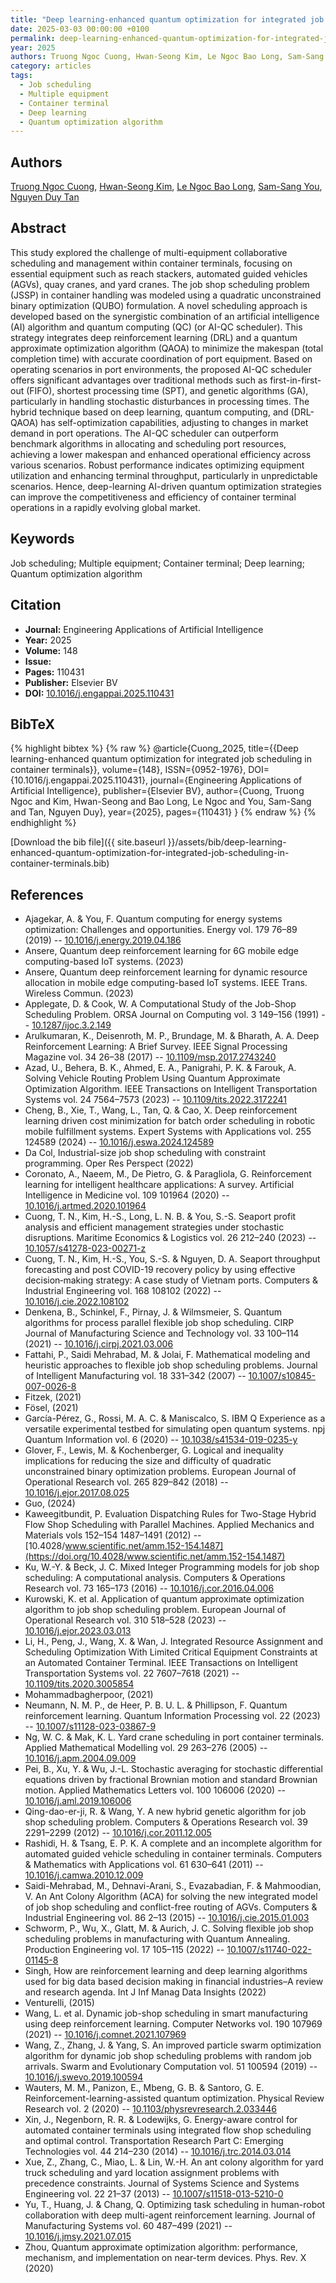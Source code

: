 ```yaml
---
title: "Deep learning-enhanced quantum optimization for integrated job scheduling in container terminals"
date: 2025-03-03 00:00:00 +0100
permalink: deep-learning-enhanced-quantum-optimization-for-integrated-job-scheduling-in-container-terminals
year: 2025
authors: Truong Ngoc Cuong, Hwan-Seong Kim, Le Ngoc Bao Long, Sam-Sang You, Nguyen Duy Tan
category: articles
tags:
  - Job scheduling
  - Multiple equipment
  - Container terminal
  - Deep learning
  - Quantum optimization algorithm
---
```

 
## Authors
[Truong Ngoc Cuong](authors/truong-ngoc-cuong), [Hwan-Seong Kim](authors/hwan-seong-kim), [Le Ngoc Bao Long](authors/le-ngoc-bao-long), [Sam-Sang You](authors/sam-sang-you), [Nguyen Duy Tan](authors/nguyen-duy-tan)
 
## Abstract
This study explored the challenge of multi-equipment collaborative scheduling and management within container terminals, focusing on essential equipment such as reach stackers, automated guided vehicles (AGVs), quay cranes, and yard cranes. The job shop scheduling problem (JSSP) in container handling was modeled using a quadratic unconstrained binary optimization (QUBO) formulation. A novel scheduling approach is developed based on the synergistic combination of an artificial intelligence (AI) algorithm and quantum computing (QC) (or AI-QC scheduler). This strategy integrates deep reinforcement learning (DRL) and a quantum approximate optimization algorithm (QAOA) to minimize the makespan (total completion time) with accurate coordination of port equipment. Based on operating scenarios in port environments, the proposed AI-QC scheduler offers significant advantages over traditional methods such as first-in-first-out (FIFO), shortest processing time (SPT), and genetic algorithms (GA), particularly in handling stochastic disturbances in processing times. The hybrid technique based on deep learning, quantum computing, and (DRL-QAOA) has self-optimization capabilities, adjusting to changes in market demand in port operations. The AI-QC scheduler can outperform benchmark algorithms in allocating and scheduling port resources, achieving a lower makespan and enhanced operational efficiency across various scenarios. Robust performance indicates optimizing equipment utilization and enhancing terminal throughput, particularly in unpredictable scenarios. Hence, deep-learning AI-driven quantum optimization strategies can improve the competitiveness and efficiency of container terminal operations in a rapidly evolving global market.
 
## Keywords
Job scheduling; Multiple equipment; Container terminal; Deep learning; Quantum optimization algorithm
 
## Citation
- **Journal:** Engineering Applications of Artificial Intelligence
- **Year:** 2025
- **Volume:** 148
- **Issue:** 
- **Pages:** 110431
- **Publisher:** Elsevier BV
- **DOI:** [10.1016/j.engappai.2025.110431](https://doi.org/10.1016/j.engappai.2025.110431)
 
## BibTeX
{% highlight bibtex %}
{% raw %}
@article{Cuong_2025,
  title={{Deep learning-enhanced quantum optimization for integrated job scheduling in container terminals}},
  volume={148},
  ISSN={0952-1976},
  DOI={10.1016/j.engappai.2025.110431},
  journal={Engineering Applications of Artificial Intelligence},
  publisher={Elsevier BV},
  author={Cuong, Truong Ngoc and Kim, Hwan-Seong and Bao Long, Le Ngoc and You, Sam-Sang and Tan, Nguyen Duy},
  year={2025},
  pages={110431}
}
{% endraw %}
{% endhighlight %}
 
[Download the bib file]({{ site.baseurl }}/assets/bib/deep-learning-enhanced-quantum-optimization-for-integrated-job-scheduling-in-container-terminals.bib)
 
## References
- Ajagekar, A. & You, F. Quantum computing for energy systems optimization: Challenges and opportunities. Energy vol. 179 76–89 (2019) -- [10.1016/j.energy.2019.04.186](https://doi.org/10.1016/j.energy.2019.04.186)
- Ansere, Quantum deep reinforcement learning for 6G mobile edge computing-based IoT systems. (2023)
- Ansere, Quantum deep reinforcement learning for dynamic resource allocation in mobile edge computing-based IoT systems. IEEE Trans. Wireless Commun. (2023)
- Applegate, D. & Cook, W. A Computational Study of the Job-Shop Scheduling Problem. ORSA Journal on Computing vol. 3 149–156 (1991) -- [10.1287/ijoc.3.2.149](https://doi.org/10.1287/ijoc.3.2.149)
- Arulkumaran, K., Deisenroth, M. P., Brundage, M. & Bharath, A. A. Deep Reinforcement Learning: A Brief Survey. IEEE Signal Processing Magazine vol. 34 26–38 (2017) -- [10.1109/msp.2017.2743240](https://doi.org/10.1109/msp.2017.2743240)
- Azad, U., Behera, B. K., Ahmed, E. A., Panigrahi, P. K. & Farouk, A. Solving Vehicle Routing Problem Using Quantum Approximate Optimization Algorithm. IEEE Transactions on Intelligent Transportation Systems vol. 24 7564–7573 (2023) -- [10.1109/tits.2022.3172241](https://doi.org/10.1109/tits.2022.3172241)
- Cheng, B., Xie, T., Wang, L., Tan, Q. & Cao, X. Deep reinforcement learning driven cost minimization for batch order scheduling in robotic mobile fulfillment systems. Expert Systems with Applications vol. 255 124589 (2024) -- [10.1016/j.eswa.2024.124589](https://doi.org/10.1016/j.eswa.2024.124589)
- Da Col, Industrial-size job shop scheduling with constraint programming. Oper Res Perspect (2022)
- Coronato, A., Naeem, M., De Pietro, G. & Paragliola, G. Reinforcement learning for intelligent healthcare applications: A survey. Artificial Intelligence in Medicine vol. 109 101964 (2020) -- [10.1016/j.artmed.2020.101964](https://doi.org/10.1016/j.artmed.2020.101964)
- Cuong, T. N., Kim, H.-S., Long, L. N. B. & You, S.-S. Seaport profit analysis and efficient management strategies under stochastic disruptions. Maritime Economics &amp; Logistics vol. 26 212–240 (2023) -- [10.1057/s41278-023-00271-z](https://doi.org/10.1057/s41278-023-00271-z)
- Cuong, T. N., Kim, H.-S., You, S.-S. & Nguyen, D. A. Seaport throughput forecasting and post COVID-19 recovery policy by using effective decision‐making strategy: A case study of Vietnam ports. Computers &amp; Industrial Engineering vol. 168 108102 (2022) -- [10.1016/j.cie.2022.108102](https://doi.org/10.1016/j.cie.2022.108102)
- Denkena, B., Schinkel, F., Pirnay, J. & Wilmsmeier, S. Quantum algorithms for process parallel flexible job shop scheduling. CIRP Journal of Manufacturing Science and Technology vol. 33 100–114 (2021) -- [10.1016/j.cirpj.2021.03.006](https://doi.org/10.1016/j.cirpj.2021.03.006)
- Fattahi, P., Saidi Mehrabad, M. & Jolai, F. Mathematical modeling and heuristic approaches to flexible job shop scheduling problems. Journal of Intelligent Manufacturing vol. 18 331–342 (2007) -- [10.1007/s10845-007-0026-8](https://doi.org/10.1007/s10845-007-0026-8)
- Fitzek, (2021)
- Fösel, (2021)
- García-Pérez, G., Rossi, M. A. C. & Maniscalco, S. IBM Q Experience as a versatile experimental testbed for simulating open quantum systems. npj Quantum Information vol. 6 (2020) -- [10.1038/s41534-019-0235-y](https://doi.org/10.1038/s41534-019-0235-y)
- Glover, F., Lewis, M. & Kochenberger, G. Logical and inequality implications for reducing the size and difficulty of quadratic unconstrained binary optimization problems. European Journal of Operational Research vol. 265 829–842 (2018) -- [10.1016/j.ejor.2017.08.025](https://doi.org/10.1016/j.ejor.2017.08.025)
- Guo, (2024)
- Kaweegitbundit, P. Evaluation Dispatching Rules for Two-Stage Hybrid Flow Shop Scheduling with Parallel Machines. Applied Mechanics and Materials vols 152–154 1487–1491 (2012) -- [10.4028/www.scientific.net/amm.152-154.1487](https://doi.org/10.4028/www.scientific.net/amm.152-154.1487)
- Ku, W.-Y. & Beck, J. C. Mixed Integer Programming models for job shop scheduling: A computational analysis. Computers &amp; Operations Research vol. 73 165–173 (2016) -- [10.1016/j.cor.2016.04.006](https://doi.org/10.1016/j.cor.2016.04.006)
- Kurowski, K. et al. Application of quantum approximate optimization algorithm to job shop scheduling problem. European Journal of Operational Research vol. 310 518–528 (2023) -- [10.1016/j.ejor.2023.03.013](https://doi.org/10.1016/j.ejor.2023.03.013)
- Li, H., Peng, J., Wang, X. & Wan, J. Integrated Resource Assignment and Scheduling Optimization With Limited Critical Equipment Constraints at an Automated Container Terminal. IEEE Transactions on Intelligent Transportation Systems vol. 22 7607–7618 (2021) -- [10.1109/tits.2020.3005854](https://doi.org/10.1109/tits.2020.3005854)
- Mohammadbagherpoor, (2021)
- Neumann, N. M. P., de Heer, P. B. U. L. & Phillipson, F. Quantum reinforcement learning. Quantum Information Processing vol. 22 (2023) -- [10.1007/s11128-023-03867-9](https://doi.org/10.1007/s11128-023-03867-9)
- Ng, W. C. & Mak, K. L. Yard crane scheduling in port container terminals. Applied Mathematical Modelling vol. 29 263–276 (2005) -- [10.1016/j.apm.2004.09.009](https://doi.org/10.1016/j.apm.2004.09.009)
- Pei, B., Xu, Y. & Wu, J.-L. Stochastic averaging for stochastic differential equations driven by fractional Brownian motion and standard Brownian motion. Applied Mathematics Letters vol. 100 106006 (2020) -- [10.1016/j.aml.2019.106006](https://doi.org/10.1016/j.aml.2019.106006)
- Qing-dao-er-ji, R. & Wang, Y. A new hybrid genetic algorithm for job shop scheduling problem. Computers &amp; Operations Research vol. 39 2291–2299 (2012) -- [10.1016/j.cor.2011.12.005](https://doi.org/10.1016/j.cor.2011.12.005)
- Rashidi, H. & Tsang, E. P. K. A complete and an incomplete algorithm for automated guided vehicle scheduling in container terminals. Computers &amp; Mathematics with Applications vol. 61 630–641 (2011) -- [10.1016/j.camwa.2010.12.009](https://doi.org/10.1016/j.camwa.2010.12.009)
- Saidi-Mehrabad, M., Dehnavi-Arani, S., Evazabadian, F. & Mahmoodian, V. An Ant Colony Algorithm (ACA) for solving the new integrated model of job shop scheduling and conflict-free routing of AGVs. Computers &amp; Industrial Engineering vol. 86 2–13 (2015) -- [10.1016/j.cie.2015.01.003](https://doi.org/10.1016/j.cie.2015.01.003)
- Schworm, P., Wu, X., Glatt, M. & Aurich, J. C. Solving flexible job shop scheduling problems in manufacturing with Quantum Annealing. Production Engineering vol. 17 105–115 (2022) -- [10.1007/s11740-022-01145-8](https://doi.org/10.1007/s11740-022-01145-8)
- Singh, How are reinforcement learning and deep learning algorithms used for big data based decision making in financial industries–A review and research agenda. Int J Inf Manag Data Insights (2022)
- Venturelli, (2015)
- Wang, L. et al. Dynamic job-shop scheduling in smart manufacturing using deep reinforcement learning. Computer Networks vol. 190 107969 (2021) -- [10.1016/j.comnet.2021.107969](https://doi.org/10.1016/j.comnet.2021.107969)
- Wang, Z., Zhang, J. & Yang, S. An improved particle swarm optimization algorithm for dynamic job shop scheduling problems with random job arrivals. Swarm and Evolutionary Computation vol. 51 100594 (2019) -- [10.1016/j.swevo.2019.100594](https://doi.org/10.1016/j.swevo.2019.100594)
- Wauters, M. M., Panizon, E., Mbeng, G. B. & Santoro, G. E. Reinforcement-learning-assisted quantum optimization. Physical Review Research vol. 2 (2020) -- [10.1103/physrevresearch.2.033446](https://doi.org/10.1103/physrevresearch.2.033446)
- Xin, J., Negenborn, R. R. & Lodewijks, G. Energy-aware control for automated container terminals using integrated flow shop scheduling and optimal control. Transportation Research Part C: Emerging Technologies vol. 44 214–230 (2014) -- [10.1016/j.trc.2014.03.014](https://doi.org/10.1016/j.trc.2014.03.014)
- Xue, Z., Zhang, C., Miao, L. & Lin, W.-H. An ant colony algorithm for yard truck scheduling and yard location assignment problems with precedence constraints. Journal of Systems Science and Systems Engineering vol. 22 21–37 (2013) -- [10.1007/s11518-013-5210-0](https://doi.org/10.1007/s11518-013-5210-0)
- Yu, T., Huang, J. & Chang, Q. Optimizing task scheduling in human-robot collaboration with deep multi-agent reinforcement learning. Journal of Manufacturing Systems vol. 60 487–499 (2021) -- [10.1016/j.jmsy.2021.07.015](https://doi.org/10.1016/j.jmsy.2021.07.015)
- Zhou, Quantum approximate optimization algorithm: performance, mechanism, and implementation on near-term devices. Phys. Rev. X (2020)

